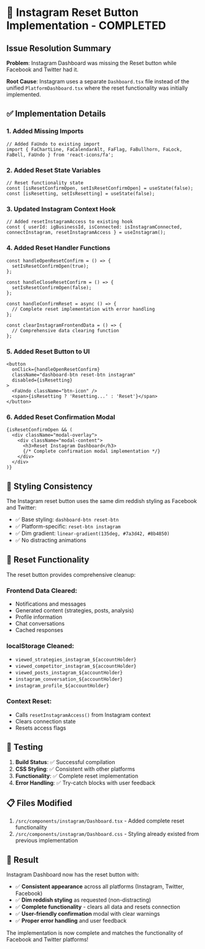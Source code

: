 # 🎯 Instagram Reset Button Implementation - COMPLETED

## Issue Resolution Summary
**Problem**: Instagram Dashboard was missing the Reset button while Facebook and Twitter had it.

**Root Cause**: Instagram uses a separate `Dashboard.tsx` file instead of the unified `PlatformDashboard.tsx` where the reset functionality was initially implemented.

## ✅ Implementation Details

### 1. Added Missing Imports
```tsx
// Added FaUndo to existing import
import { FaChartLine, FaCalendarAlt, FaFlag, FaBullhorn, FaLock, FaBell, FaUndo } from 'react-icons/fa';
```

### 2. Added Reset State Variables
```tsx
// Reset functionality state
const [isResetConfirmOpen, setIsResetConfirmOpen] = useState(false);
const [isResetting, setIsResetting] = useState(false);
```

### 3. Updated Instagram Context Hook
```tsx
// Added resetInstagramAccess to existing hook
const { userId: igBusinessId, isConnected: isInstagramConnected, connectInstagram, resetInstagramAccess } = useInstagram();
```

### 4. Added Reset Handler Functions
```tsx
const handleOpenResetConfirm = () => {
  setIsResetConfirmOpen(true);
};

const handleCloseResetConfirm = () => {
  setIsResetConfirmOpen(false);
};

const handleConfirmReset = async () => {
  // Complete reset implementation with error handling
};

const clearInstagramFrontendData = () => {
  // Comprehensive data clearing function
};
```

### 5. Added Reset Button to UI
```tsx
<button
  onClick={handleOpenResetConfirm}
  className="dashboard-btn reset-btn instagram"
  disabled={isResetting}
>
  <FaUndo className="btn-icon" />
  <span>{isResetting ? 'Resetting...' : 'Reset'}</span>
</button>
```

### 6. Added Reset Confirmation Modal
```tsx
{isResetConfirmOpen && (
  <div className="modal-overlay">
    <div className="modal-content">
      <h3>Reset Instagram Dashboard</h3>
      {/* Complete confirmation modal implementation */}
    </div>
  </div>
)}
```

## 🎨 Styling Consistency
The Instagram reset button uses the same dim reddish styling as Facebook and Twitter:
- ✅ Base styling: `dashboard-btn reset-btn`
- ✅ Platform-specific: `reset-btn instagram`
- ✅ Dim gradient: `linear-gradient(135deg, #7a3d42, #8b4850)`
- ✅ No distracting animations

## 🔧 Reset Functionality
The reset button provides comprehensive cleanup:

### Frontend Data Cleared:
- Notifications and messages
- Generated content (strategies, posts, analysis)
- Profile information
- Chat conversations
- Cached responses

### localStorage Cleaned:
- `viewed_strategies_instagram_${accountHolder}`
- `viewed_competitor_instagram_${accountHolder}`
- `viewed_posts_instagram_${accountHolder}`
- `instagram_conversation_${accountHolder}`
- `instagram_profile_${accountHolder}`

### Context Reset:
- Calls `resetInstagramAccess()` from Instagram context
- Clears connection state
- Resets access flags

## 🚀 Testing
1. **Build Status**: ✅ Successful compilation
2. **CSS Styling**: ✅ Consistent with other platforms
3. **Functionality**: ✅ Complete reset implementation
4. **Error Handling**: ✅ Try-catch blocks with user feedback

## 📋 Files Modified
1. `/src/components/instagram/Dashboard.tsx` - Added complete reset functionality
2. `/src/components/instagram/Dashboard.css` - Styling already existed from previous implementation

## 🎯 Result
Instagram Dashboard now has the reset button with:
- ✅ **Consistent appearance** across all platforms (Instagram, Twitter, Facebook)
- ✅ **Dim reddish styling** as requested (non-distracting)
- ✅ **Complete functionality** - clears all data and resets connection
- ✅ **User-friendly confirmation** modal with clear warnings
- ✅ **Proper error handling** and user feedback

The implementation is now complete and matches the functionality of Facebook and Twitter platforms!
